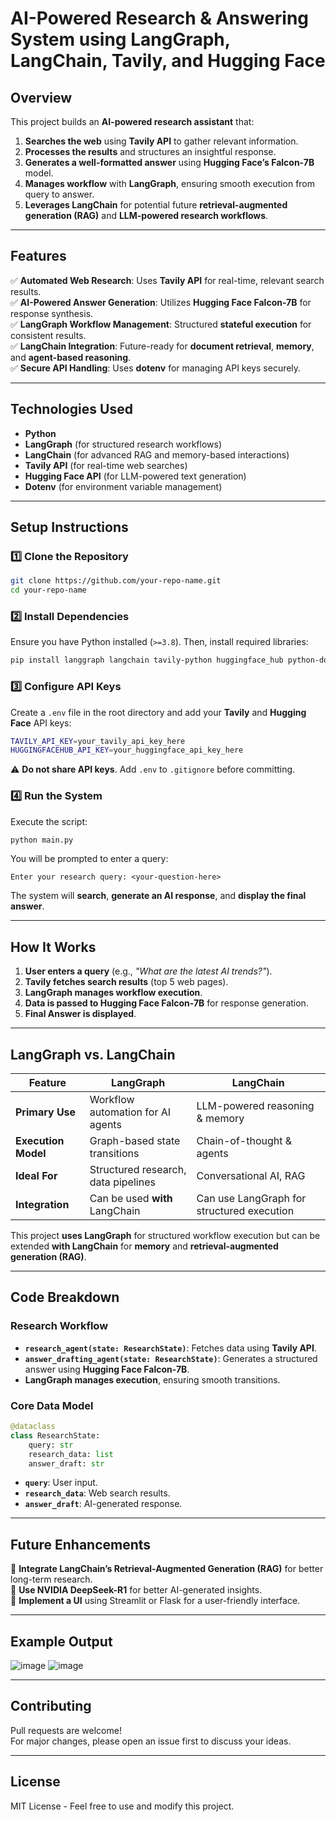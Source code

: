 # **AI-Powered Research & Answering System using LangGraph, LangChain, Tavily, and Hugging Face**

## **Overview**
This project builds an **AI-powered research assistant** that:
1. **Searches the web** using **Tavily API** to gather relevant information.
2. **Processes the results** and structures an insightful response.
3. **Generates a well-formatted answer** using **Hugging Face’s Falcon-7B** model.
4. **Manages workflow** with **LangGraph**, ensuring smooth execution from query to answer.
5. **Leverages LangChain** for potential future **retrieval-augmented generation (RAG)** and **LLM-powered research workflows**.

---

## **Features**
✅ **Automated Web Research**: Uses **Tavily API** for real-time, relevant search results.  
✅ **AI-Powered Answer Generation**: Utilizes **Hugging Face Falcon-7B** for response synthesis.  
✅ **LangGraph Workflow Management**: Structured **stateful execution** for consistent results.  
✅ **LangChain Integration**: Future-ready for **document retrieval**, **memory**, and **agent-based reasoning**.  
✅ **Secure API Handling**: Uses **dotenv** for managing API keys securely.  

---

## **Technologies Used**
- **Python**
- **LangGraph** (for structured research workflows)
- **LangChain** (for advanced RAG and memory-based interactions)
- **Tavily API** (for real-time web searches)
- **Hugging Face API** (for LLM-powered text generation)
- **Dotenv** (for environment variable management)

---

## **Setup Instructions**

### **1️⃣ Clone the Repository**
```sh
git clone https://github.com/your-repo-name.git
cd your-repo-name
```

### **2️⃣ Install Dependencies**
Ensure you have Python installed (`>=3.8`). Then, install required libraries:
```sh
pip install langgraph langchain tavily-python huggingface_hub python-dotenv requests
```

### **3️⃣ Configure API Keys**
Create a `.env` file in the root directory and add your **Tavily** and **Hugging Face** API keys:
```sh
TAVILY_API_KEY=your_tavily_api_key_here
HUGGINGFACEHUB_API_KEY=your_huggingface_api_key_here
```
⚠️ **Do not share API keys**. Add `.env` to `.gitignore` before committing.

### **4️⃣ Run the System**
Execute the script:
```sh
python main.py
```
You will be prompted to enter a query:
```
Enter your research query: <your-question-here>
```
The system will **search**, **generate an AI response**, and **display the final answer**.

---

## **How It Works**
1. **User enters a query** (e.g., *"What are the latest AI trends?"*).
2. **Tavily fetches search results** (top 5 web pages).
3. **LangGraph manages workflow execution**.
4. **Data is passed to Hugging Face Falcon-7B** for response generation.
5. **Final Answer is displayed**.

---

## **LangGraph vs. LangChain**
| Feature | LangGraph | LangChain |
|---------|----------|-----------|
| **Primary Use** | Workflow automation for AI agents | LLM-powered reasoning & memory |
| **Execution Model** | Graph-based state transitions | Chain-of-thought & agents |
| **Ideal For** | Structured research, data pipelines | Conversational AI, RAG |
| **Integration** | Can be used **with** LangChain | Can use LangGraph for structured execution |

This project **uses LangGraph** for structured workflow execution but can be extended **with LangChain** for **memory** and **retrieval-augmented generation (RAG)**.

---

## **Code Breakdown**
### **Research Workflow**
- **`research_agent(state: ResearchState)`**: Fetches data using **Tavily API**.
- **`answer_drafting_agent(state: ResearchState)`**: Generates a structured answer using **Hugging Face Falcon-7B**.
- **LangGraph manages execution**, ensuring smooth transitions.

### **Core Data Model**
```python
@dataclass
class ResearchState:
    query: str
    research_data: list
    answer_draft: str
```
- **`query`**: User input.
- **`research_data`**: Web search results.
- **`answer_draft`**: AI-generated response.

---
## **Future Enhancements**
🔹 **Integrate LangChain’s Retrieval-Augmented Generation (RAG)** for better long-term research.  
🔹 **Use NVIDIA DeepSeek-R1** for better AI-generated insights.  
🔹 **Implement a UI** using Streamlit or Flask for a user-friendly interface.  

---

## **Example Output**
![image](https://github.com/user-attachments/assets/856778dd-b8fe-4938-bbd0-058aa55396cf)
![image](https://github.com/user-attachments/assets/eaec0f6e-43af-454e-975d-c85590bc203a)

---

## **Contributing**
Pull requests are welcome!  
For major changes, please open an issue first to discuss your ideas.  

---

## **License**
MIT License - Feel free to use and modify this project.
  









